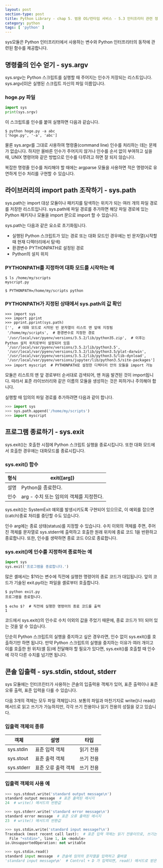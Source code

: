 ```yaml
---
layout: post
section-type: post
title: Python Library - chap 5. 범용 OS/런타임 서비스 - 5.3 인터프리터 관련 정보를 얻고 조작하기
category: python
tags: [ 'python' ]
---
```

sys모듈은 Python 인터프리터에서 사용하는 변수와 Python 인터프리터의 동작에 관련된 함수를 제공합니다.

## 명령줄의 인수 얻기 -  sys.argv
sys.srgv는 Python 스크립트를 실행할 때 주어지는 인수가 저장되는 리스트입니다. sys.argv[0]은 실행된 스크립트 자신의 파일 이름입니다.

### hoge.py 파일

```python
import sys
print(sys.srgv)
```

이 스크립트를 인수를 붙여 실행하면 다음과 같습니다.

```
$ python hoge.py -a abc
['hoge.py', '-a', 'abc']
```

물론 sys.argv를 그대로 사용하여 명령줄(command line) 인수를 처리하는 데는 문제가 없습니다. 하지만 올바른 인수가 주어지지 않거나 인수를 순서 없이 부여하고 싶을 때, UNIX 명령어와 같은 방법으로 인수를 다루려고 하면 잘 되지 않습니다.  

복잡한 명령줄 인수를 처리해야 할 때에는 argparse 모듈을 사용하면 적은 명령어로 유연하게 인수 처리를 구현할 수 있습니다.

## 라이브러리의 import path  조작하기 - sys.path
sys.path는 import 대상 모듈이나 패키지를 탐색하는 위치가 되는 여러 개의 파일 경로를 저장한 리스트입니다. sys.path에 파일 경로를 추가하면 해당 파일 경로에 있는 Python 패키지나 모듈을 import 문으로 import 할 수 있습니다.  

sys.path는 다음과 같은 요소로 초기화됩니다.

- 실행된 Python 스크립트가 있는 경로 또는 대화 모드인 경우에는 빈 문자열(시작할 때 현재 디렉터리에서 탐색)
- 환경변수 PYTHONPATH로 설정된 경로
- Python의 설치 위치

### PYTHONPATH를 지정하여 대화 모드를 시작하는 예

```
$ ls /home/my/scripts
myscript.py

$ PYTHONPATH=/home/my/scripts python
```

### PYTHONPATH가 지정된 상태에서 sys.path의 값 확인

```
>>> import sys
>>> import pprint
>>> pprint.pprint(sys.path)
['',  # 대화 모드로 시작된 빈 문자열이 리스트 맨 앞에 지정됨
 '/home/my/scripts',  # 환경변수로 지정한 경로
 '/usr/local/var/pyenv/versions/3.5.2/lib/python35.zip',  # 이후는 Python 설치 위치로부터 설정되어 있음
 '/usr/local/var/pyenv/versions/3.5.2/lib/python3.5',
 '/usr/local/var/pyenv/versions/3.5.2/lib/python3.5/plat-darwin',
 '/usr/local/var/pyenv/versions/3.5.2/lib/python3.5/lib-dynload',
 '/usr/local/var/pyenv/versions/jupyter/lib/python3.5/site-packages']
>>> import myscript  # PYTHONPATH로 설정한 디렉터리 안의 모듈을 import 가능
```

모듈은 리스트의 맨 앞 경로부터 순서대로 검색되어, 맨 처음 발견된 것이 import됩니다. 따라서  표준 라이브러리와 같은 이름의 모듈을 생성하는 것은 피하거나 주의해야 합니다.  

실행할 때 임의의 파일 경로를 추가하려면 다음과 같이 합니다.

```python
>>> import sys
>>> sys.path.append('/home/my/scripts')
>>> import myscript
```

## 프로그램 종료하기 - sys.exit
sys.exit()는 호출한 시점에 Python 스크립트 실행을 종료시킵니다. 또한 대화 모드에서 호출한 경우에는 대화모드를 종료시킵니다.

### sys.exit() 함수

형식 | exit([arg])
---|---
설명 | Python을 종료한다.
인수 | arg - 수치 또는 임의의 객체를 지정한다.

sys.exit()는 SystemExit 얘외를 발생시키도록 구현되어 있으므로, 이 예외를 잡으면 (catch)종료 처리를 중단할 수도 있습니다.  

인수 arg에는 종료 상태(status)를 지정할 수 있습니다. 수치 이외의 객체를 주면, 주어진 객체를 문자열로 sys.stderr에 출력하고 호출한 원래 위치에 종료 코드 1을 반환하고 종료합니다. 또한, 인수를 생략하면 종료 코드 0으로 종료합니다.

### sys.exit()에 인수를 지정하여 종료하는 예

```python
import sys
sys.exit('프로그램을 종료합니다.')
```

많은 셸에서는 $?라는 변수에 직전에 실행한 명령어의 종료 코드가 대입됩니다. 앞의 코드가 기술된 exit.py라는 파일을 셸로부터 호출합니다.

```
$ python exit.py
프로그램을 종료합니다.

$ echo $?  # 직전에 실행한 명령어의 종료 코드를 출력
1
```

코드에서 sys.exit()의 인수로 수치 이외의 값을 주었기 때문에, 종료 코드가 1이 되어 있는 것을 알 수 있습니다.  

단순히 Python 스크립트의 실행을 중지하고 싶은 경우라면, 인수 없이 sys.exit()를 호출하기만 하면 됩니다. 만약 Python 스크립트의 실행을 중지하는 이유가 여러 개이고 이를 호출한 원 위치(셸 등)에 전달해야 할 필요가 있다면, sys.exit()를 호출할 때 인수에 각각 다른 수치를 넘기면 됩니다.

## 콘솔 입출력 - sys.stdin, stdout, stderr
sys 모듈에는 인터프린터가 사용하는 콘솔의 입출력용 객체가 있어, 표준 출력이나 표준 오류 출력, 표준 입력을 다룰 수 있습니다.  

다음 3개의 객체는 모두 파일 객체입니다. 보통의 파일과 마찬기지로 write()나 read() 메서드로 읽고 쓰기가 가능하지만, 각각 쓰기 전용이나 읽기 전용의 성질을 갖고 있습니다.

### 입출력 객체의 종류

객체 | 설명 | 타입
---|---|---
sys.stdin | 표준 입력 객체 | 읽기 전용
sys.stout | 표준 출력 객체 | 쓰기 전용
sys.stderr | 표준 오류 출력 객체 | 쓰기 전용

### 입출력 객체의 사용 예

```python
>>> sys.stdout.write('standard output message\n')
standard output message  # 표준 출력된 메시지
24  # write() 메서드의 반환값

>>> sys.stderr.write('standard error message\n')
standard error message  # 표준 오류 출력된 메시지
23  # write() 메서드의 반환값

>>> sys.stdin.write('standard input message?\n')
Traceback (most recent call last):  # 표준 입력 객체는 읽기 전용이므로, 쓰기는 실패함
  File "<stdin>", line 1, in <module>
io.UnsupportedOperation: not writable

>>> sys.stdin.read()
standard input message  # 콘솔에 임의의 문자열을 입력하고 줄바꿈
'standard input message\n'  # Control + D 가 입력되면, read() 메서드로 받은 입력을 반환함
```
